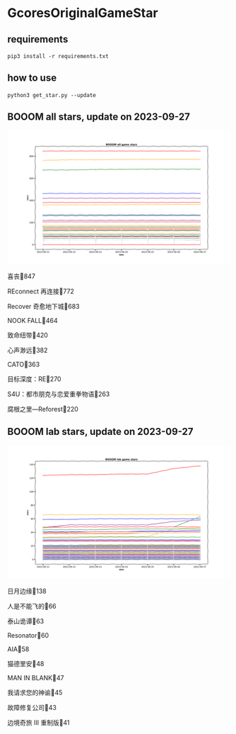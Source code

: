 # GcoresOriginalGameStar

## requirements
```
pip3 install -r requirements.txt
```

## how to use
```
python3 get_star.py --update
```

## BOOOM all stars, update on 2023-09-27 
<div align='center'>
<img src=./pics/all_stars.png alt='BOOOM stars' style='width:1000px;height:auto;'>
</div>

喜丧🌟847

REconnect 再连接🌟772

Recover 奇愈地下城🌟683

NOOK FALL🌟464

致命纽带🌟420

心声渺远🌟382

CATO🌟363

目标深度：RE🌟270

S4U：都市朋克与恋爱重拳物语🌟263

腐根之里—Reforest🌟220

## BOOOM lab stars, update on 2023-09-27 
<div align='center'>
<img src=./pics/lab_stars.png alt='BOOOM stars' style='width:1000px;height:auto;'>
</div>

日月边缘🌟138

人是不能飞的🌟66

泰山诡谭🌟63

Resonator🌟60

AIA🌟58

猫德里安🌟48

MAN IN BLANK🌟47

我请求您的神谕🌟45

故障修复公司🌟43

边境奇旅 III 重制版🌟41

